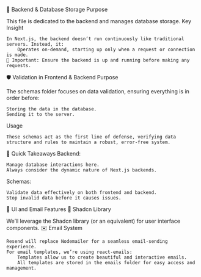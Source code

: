 💾 Backend & Database Storage
Purpose

This file is dedicated to the backend and manages database storage.
Key Insight

    In Next.js, the backend doesn’t run continuously like traditional servers. Instead, it:
        Operates on-demand, starting up only when a request or connection is made.
    📌 Important: Ensure the backend is up and running before making any requests.

🛡️ Validation in Frontend & Backend
Purpose

The schemas folder focuses on data validation, ensuring everything is in order before:

    Storing the data in the database.
    Sending it to the server.

Usage

    These schemas act as the first line of defense, verifying data structure and rules to maintain a robust, error-free system.

🚀 Quick Takeaways
Backend:

    Manage database interactions here.
    Always consider the dynamic nature of Next.js backends.

Schemas:

    Validate data effectively on both frontend and backend.
    Stop invalid data before it causes issues.

🎨 UI and Email Features
🌟 Shadcn Library

We’ll leverage the Shadcn library (or an equivalent) for user interface components.
✉️ Email System

    Resend will replace Nodemailer for a seamless email-sending experience.
    For email templates, we’re using react-emails:
        Templates allow us to create beautiful and interactive emails.
        All templates are stored in the emails folder for easy access and management.